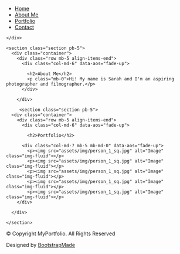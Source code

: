 
<html lang="en">

<head>
  <meta charset="utf-8">
  <meta content="width=device-width, initial-scale=1.0" name="viewport">

  <title> Sarah Heffner - About</title>
  <meta content="" name="description">
  <meta content="" name="keywords">

  <!-- Favicons -->
  <link href="assets/img/favicon.png" rel="icon">
  <link href="assets/img/apple-touch-icon.png" rel="apple-touch-icon">

  <!-- Google Fonts -->
  <link href="https://fonts.googleapis.com/css?family=https://fonts.googleapis.com/css?family=Inconsolata:400,500,600,700|Raleway:400,400i,500,500i,600,600i,700,700i" rel="stylesheet">

  <!-- Vendor CSS Files -->
  <link href="assets/vendor/aos/aos.css" rel="stylesheet">
  <link href="assets/vendor/bootstrap/css/bootstrap.min.css" rel="stylesheet">
  <link href="assets/vendor/bootstrap-icons/bootstrap-icons.css" rel="stylesheet">
  <link href="assets/vendor/swiper/swiper-bundle.min.css" rel="stylesheet">

  <!-- Template Main CSS File -->
  <link href="assets/css/style.css" rel="stylesheet">

  <!-- =======================================================
  * Template Name: MyPortfolio - v4.1.0
  * Template URL: https://bootstrapmade.com/myportfolio-bootstrap-portfolio-website-template/
  * Author: BootstrapMade.com
  * License: https://bootstrapmade.com/license/
  ======================================================== -->
</head>

<body>

  <!-- ======= Navbar ======= -->
  <div class="collapse navbar-collapse custom-navmenu" id="main-navbar">
    <div class="container py-2 py-md-5">
      <div class="row align-items-start">
        <div class="col-md-2">
          <ul class="custom-menu">
            <li><a href="index.html">Home</a></li>
            <li class="active"><a href="about.html">About Me</a></li>
            <li><a href="portfolio.html">Portfolio</a></li>
            <li><a href="contact.html">Contact</a></li>
          </ul>
        </div>
        <div class="col-md-6 d-none d-md-block  mr-auto">
          <div class="tweet d-flex">
            <span class="bi bi-twitter text-white mt-2 mr-3"></span>
            <div>
            </div>
          </div>
        </div>
        <div class="col-md-4 d-none d-md-block">
        </div>
      </div>

    </div>
  </div>


  <main id="main">

    <section class="section pb-5">
      <div class="container">
        <div class="row mb-5 align-items-end">
          <div class="col-md-6" data-aos="fade-up">

            <h2>About Me</h2>
            <p class="mb-0">Hi! My name is Sarah and I'm an aspiring photographer and filmographer.</p>
          </div>

        </div>

         <section class="section pb-5">
      <div class="container">
        <div class="row mb-5 align-items-end">
          <div class="col-md-6" data-aos="fade-up">

            <h2>Portfolio</h2>

          <div class="col-md-7 mb-5 mb-md-0" data-aos="fade-up">
            <p><img src="assets/img/person_1_sq.jpg" alt="Image" class="img-fluid"></p>
            <p><img src="assets/img/person_1_sq.jpg" alt="Image" class="img-fluid"></p>
            <p><img src="assets/img/person_1_sq.jpg" alt="Image" class="img-fluid"></p>
            <p><img src="assets/img/person_1_sq.jpg" alt="Image" class="img-fluid"></p>
            <p><img src="assets/img/person_1_sq.jpg" alt="Image" class="img-fluid"></p>
        </div>

      </div>

    </section>

  </main><!-- End #main -->

  <!-- ======= Footer ======= -->
  <footer class="footer" role="contentinfo">
    <div class="container">
      <div class="row">
        <div class="col-sm-6">
          <p class="mb-1">&copy; Copyright MyPortfolio. All Rights Reserved</p>
          <div class="credits">
            <!--
            All the links in the footer should remain intact.
            You can delete the links only if you purchased the pro version.
            Licensing information: https://bootstrapmade.com/license/
            Purchase the pro version with working PHP/AJAX contact form: https://bootstrapmade.com/buy/?theme=MyPortfolio
          -->
            Designed by <a href="https://bootstrapmade.com/">BootstrapMade</a>
          </div>
        </div>
        <div class="col-sm-6 social text-md-end">
          <a href="#"><span class="bi bi-twitter"></span></a>
          <a href="#"><span class="bi bi-facebook"></span></a>
          <a href="#"><span class="bi bi-instagram"></span></a>
          <a href="#"><span class="bi bi-linkedin"></span></a>
        </div>
      </div>
    </div>
  </footer>

  <a href="#" class="back-to-top d-flex align-items-center justify-content-center"><i class="bi bi-arrow-up-short"></i></a>

  <!-- Vendor JS Files -->
  <script src="assets/vendor/aos/aos.js"></script>
  <script src="assets/vendor/bootstrap/js/bootstrap.bundle.min.js"></script>
  <script src="assets/vendor/isotope-layout/isotope.pkgd.min.js"></script>
  <script src="assets/vendor/php-email-form/validate.js"></script>
  <script src="assets/vendor/swiper/swiper-bundle.min.js"></script>

  <!-- Template Main JS File -->
  <script src="assets/js/main.js"></script>

</body>

</html>
